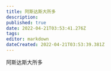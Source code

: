 ```yaml
---
title: 阿斯达斯大所多
description: 
published: true
date: 2022-04-21T03:53:41.276Z
tags: 
editor: markdown
dateCreated: 2022-04-21T03:53:39.381Z
---
```


阿斯达斯大所多